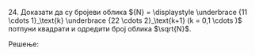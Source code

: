 $24.$ Доказати да су бројеви облика ${N} = \displaystyle \underbrace {11 \cdots 1}_\text{k} \underbrace {22 \cdots 2}_\text{k+1} (k = 0,1 \cdots )$ потпуни квадрати и одредити број облика $\sqrt{N}$. 


Решење:


